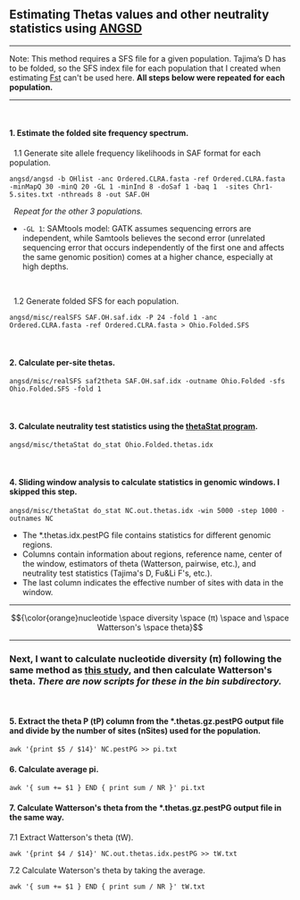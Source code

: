 ## Estimating Thetas values and other neutrality statistics using [ANGSD](http://popgen.dk/angsd/index.php/Thetas,Tajima,Neutrality_tests)
---
Note: This method requires a SFS file for a given population. Tajima’s D has to be folded, so the SFS index file for each population that I created when estimating [Fst](https://github.com/gausec/KingRailPopGen/blob/main/analyses/ANGSD/FST.md) can't be used here. **All steps below were repeated for each population.**
&nbsp;

--- 
&nbsp;

#### 1. Estimate the folded site frequency spectrum.
&nbsp; 1.1 Generate site allele frequency likelihoods in SAF format for each population.
```
angsd/angsd -b OHlist -anc Ordered.CLRA.fasta -ref Ordered.CLRA.fasta -minMapQ 30 -minQ 20 -GL 1 -minInd 8 -doSaf 1 -baq 1  -sites Chr1-5.sites.txt -nthreads 8 -out SAF.OH 
```
&nbsp; *Repeat for the other 3 populations.*

- `-GL 1`: SAMtools model: GATK assumes sequencing errors are independent, while Samtools believes the second error (unrelated sequencing error that occurs independently of the first one and affects the same genomic position) comes at a higher chance, especially at high depths.

&nbsp;

&nbsp; 1.2 Generate folded SFS for each population.
```
angsd/misc/realSFS SAF.OH.saf.idx -P 24 -fold 1 -anc Ordered.CLRA.fasta -ref Ordered.CLRA.fasta > Ohio.Folded.SFS 
```
&nbsp;

#### 2. Calculate per-site thetas.
```
angsd/misc/realSFS saf2theta SAF.OH.saf.idx -outname Ohio.Folded -sfs Ohio.Folded.SFS -fold 1
```

&nbsp;
#### 3. Calculate neutrality test statistics using the [thetaStat program](http://www.popgen.dk/angsd/index.php/ThetaStat).
```
angsd/misc/thetaStat do_stat Ohio.Folded.thetas.idx 
```
&nbsp;
#### 4. Sliding window analysis to calculate statistics in genomic windows. I skipped this step.
```
angsd/misc/thetaStat do_stat NC.out.thetas.idx -win 5000 -step 1000 -outnames NC
```
- The *.thetas.idx.pestPG file contains statistics for different genomic regions.
- Columns contain information about regions, reference name, center of the window, estimators of theta (Watterson, pairwise, etc.), and neutrality test statistics (Tajima's D, Fu&Li F's, etc.).
- The last column indicates the effective number of sites with data in the window.
&nbsp;
&nbsp;

---

$${\color{orange}nucleotide \space diversity \space (π) \space and \space Watterson's \space theta}$$

---
### Next, I want to calculate nucleotide diversity (π) following the same method as [this study](https://bmcecolevol.biomedcentral.com/articles/10.1186/s12862-018-1209-y), and then calculate Watterson's theta. *There are now scripts for these in the bin subdirectory.*

&nbsp;

#### 5. Extract the theta P (tP) column from the *.thetas.gz.pestPG output file and divide by the number of sites (nSites) used for the population. 
```
awk '{print $5 / $14}' NC.pestPG >> pi.txt
```

#### 6. Calculate average pi.
```
awk '{ sum += $1 } END { print sum / NR }' pi.txt
```
#### 7. Calculate Watterson's theta from the *.thetas.gz.pestPG output file in the same way.
7.1 Extract Watterson's theta (tW).
```
awk '{print $4 / $14}' NC.out.thetas.idx.pestPG >> tW.txt
```
7.2 Calculate Waterson's theta by taking the average.
```
awk '{ sum += $1 } END { print sum / NR }' tW.txt
```
